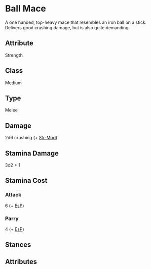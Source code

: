 # Ball Mace
A one handed, top-heavy mace that resembles an iron ball on a stick. Delivers good crushing damage, but is also quite demanding. 

## Attribute
Strength

## Class
Medium

## Type
Melee

## Damage
2d6 crushing (+ [Str-Mod](../../attributes#strength-[str]))

## Stamina Damage
3d2 + 1

## Stamina Cost
### Attack
6 (+ [EsP](../../combat/encumbrance))

### Parry
4 (+ [EsP](../../combat/encumbrance))

## Stances

## Attributes
